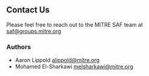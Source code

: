 ## Contact Us

Please feel free to reach out to the MITRE SAF team at <saf@groups.mitre.org>

### Authors

- Aaron Lippold [alippold@mitre.org](mailto:alippold@mitre.org)
- Mohamed El-Sharkawi [melsharkawi@mitre.org](mailto:melsharkawi@mitre.org)
